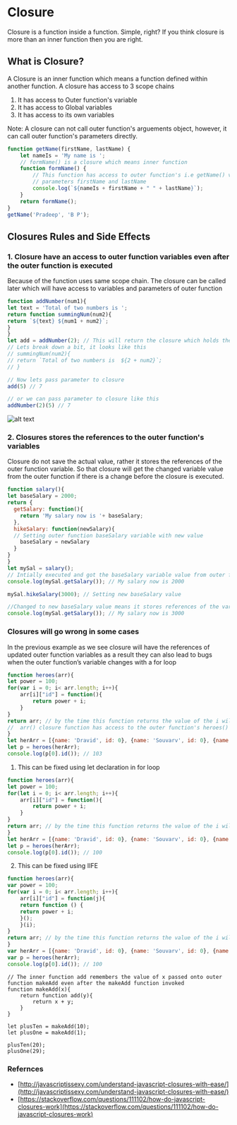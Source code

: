 # Closure
Closure is a function inside a function. Simple, right? If you think closure is more than an inner function then you are right.

## What is Closure?
A Closure is an inner function which means a function defined within another function. A closure has access to 3 scope chains
1. It has access to Outer function's variable
2. It has access to Global variables 
3. It has access to its own variables

Note: A closure can not call outer function's arguements object, however, it can call outer function's parameters directly.

```javascript
function getName(firstName, lastName) {
    let nameIs = 'My name is ';
    // formName() is a closure which means inner function
    function formName() {
        // This function has access to outer function's i.e getName() variable nameIs and 
        // parameters firstName and lastName
        console.log(`${nameIs + firstName + " " + lastName}`);
    }
    return formName();
}
getName('Pradeep', 'B P');
```

## Closures Rules and Side Effects

### 1. Closure have an access to outer function variables even after the outer function is executed
Because of the function uses same scope chain. The closure can be called later which will have access to variables and parameters of outer function

```javascript
function addNumber(num1){
let text = 'Total of two numbers is ';
return function summingNum(num2){
return `${text} ${num1 + num2}`;
}
}
let add = addNumber(2); // This will return the closure which holds the variable text and parameter num1.
// Lets break down a bit, it looks like this
// summingNum(num2){
// return `Total of two numbers is  ${2 + num2}`;
// }

// Now lets pass parameter to closure 
add(5) // 7

// or we can pass parameter to closure like this
addNumber(2)(5) // 7
```
![alt text](https://github.com/pradeepbp1310/100-days-of-javascript/blob/master/day_39_Closures/closures.png)

### 2. Closures stores the references to the outer function's variables
Closure do not save the actual value, rather it stores the references of the outer function variable. So that closure will get the changed variable value from the outer function if there is a change before the closure is executed.

```javascript
function salary(){
let baseSalary = 2000;
return {
  getSalary: function(){
    return 'My salary now is '+ baseSalary;
  },
  hikeSalary: function(newSalary){
  // Setting outer function baseSalary variable with new value
    baseSalary = newSalary
  }
}
}
let mySal = salary();
// Intially executed and got the baseSalary variable value from outer function
console.log(mySal.getSalary()); // My salary now is 2000

mySal.hikeSalary(3000); // Setting new baseSalary value

//Changed to new baseSalary value means it stores references of the variables
console.log(mySal.getSalary()); // My salary now is 3000 
```

### Closures will go wrong in some cases
In the previous example as we see closure will have the references of updated outer function variables as a result they can also lead to bugs when the outer function’s variable changes with a for loop

```javascript
function heroes(arr){
let power = 100;
for(var i = 0; i< arr.length; i++){
	arr[i]["id"] = function(){
		return power + i;
	}
}
return arr; // by the time this function returns the value of the i will be 3
//  arr() closure function has access to the outer function's heroes() variables by reference, not by value
}
let herArr = [{name: 'Dravid', id: 0}, {name: 'Souvarv', id: 0}, {name: 'Sri', id: 0}];
let p = heroes(herArr);
console.log(p[0].id()); // 103
```

1. This can be fixed using let declaration in for loop
```javascript
function heroes(arr){
let power = 100;
for(let i = 0; i< arr.length; i++){
	arr[i]["id"] = function(){
		return power + i;
	}
}
return arr; // by the time this function returns the value of the i will be 3
}
let herArr = [{name: 'Dravid', id: 0}, {name: 'Souvarv', id: 0}, {name: 'Sri', id: 0}];
let p = heroes(herArr);
console.log(p[0].id()); // 100
```
2. This can be fixed using IIFE
```javascript
function heroes(arr){
var power = 100;
for(var i = 0; i< arr.length; i++){
	arr[i]["id"] = function(j){
	return function () {
	return power + i;
	}();	
	}(i);
}
return arr; // by the time this function returns the value of the i will be 3
}
var herArr = [{name: 'Dravid', id: 0}, {name: 'Souvarv', id: 0}, {name: 'Sri', id: 0}];
var p = heroes(herArr);
console.log(p[0].id()); // 100
```

```
// The inner function add remembers the value of x passed onto outer function makeAdd even after the makeAdd function invoked
function makeAdd(x){
	return function add(y){
		return x + y;
	}
}

let plusTen = makeAdd(10);
let plusOne = makeAdd(1);

plusTen(20);
plusOne(29);

```

### Refernces
- [http://javascriptissexy.com/understand-javascript-closures-with-ease/](http://javascriptissexy.com/understand-javascript-closures-with-ease/)
- [https://stackoverflow.com/questions/111102/how-do-javascript-closures-work](https://stackoverflow.com/questions/111102/how-do-javascript-closures-work)
